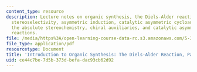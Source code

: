 ```yaml
---
content_type: resource
description: Lecture notes on organic synthesis, the Diels-Alder reaction, intrinsic
  stereoselectivity, asymmetric induction, catalytic asymmetric cycloadditions, controlling
  the absolute stereochemistry, chiral auxiliaries, and catalytic asymmetric Diels-Alder
  reactions.
file: /media/https%3A/open-learning-course-data-rc.s3.amazonaws.com/5-37-introduction-to-organic-synthesis-laboratory-spring-2009/ce44c7be7d5b373dbefadac93cb62d92_MIT5_37s09_lec04_Handout.pdf
file_type: application/pdf
resourcetype: Document
title: 'Introduction to Organic Synthesis: The Diels-Alder Reaction, Part IV'
uid: ce44c7be-7d5b-373d-befa-dac93cb62d92
---
```

